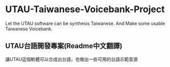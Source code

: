 # UTAU-Taiwanese-Voicebank-Project
Let the UTAU software can be synthesis Taiwanese. And Make some usable Taiwanese Voicebank.

## UTAU台語開發專案(Readme中文翻譯)
讓UTAU這個軟體可以合成出台語，也做出一些可用的台語示範音源

